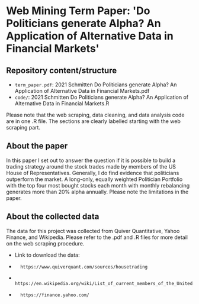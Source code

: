 # Web Mining Term Paper: 'Do Politicians generate Alpha? An Application of Alternative Data in Financial Markets'

## Repository content/structure

- `term_paper.pdf`: 2021 Schmitten Do Politicians generate Alpha? An Application of Alternative Data in Financial Markets.pdf
- `code/`: 2021 Schmitten Do Politicians generate Alpha? An Application of Alternative Data in Financial Markets.R

Please note that the web scraping, data cleaning, and data analysis code are in one .R file. The sections are clearly labelled starting with the web scraping part.

## About the paper
In this paper I set out to answer the question if it is possible to build a trading strategy around the stock trades made by members of the US House of Representatives. Generally, I do find evidence that politicians outperform the market. A long-only, equally weighted Politician Portfolio with the top four most bought stocks each month with monthly rebalancing generates more than 20% alpha annually. Please note the limitations in the paper.

## About the collected data
The data for this project was collected from Quiver Quantitative, Yahoo Finance, and Wikipedia. Please refer to the .pdf and .R files for more detail on the web scraping procedure.
 
- Link to download the data:
-       https://www.quiverquant.com/sources/housetrading 
-       https://en.wikipedia.org/wiki/List_of_current_members_of_the_United_States_House_of_Representatives
-       https://finance.yahoo.com/

